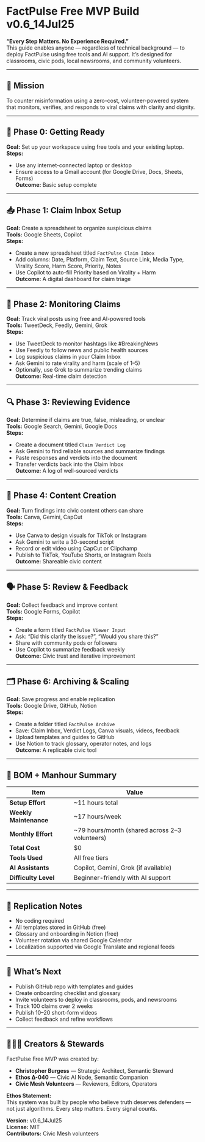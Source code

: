 # FactPulse Free MVP Build v0.6_14Jul25

**“Every Step Matters. No Experience Required.”**  
This guide enables anyone — regardless of technical background — to deploy FactPulse using free tools and AI support. It’s designed for classrooms, civic pods, local newsrooms, and community volunteers.

---

## 🧭 Mission  
To counter misinformation using a zero-cost, volunteer-powered system that monitors, verifies, and responds to viral claims with clarity and dignity.

---

## 🧪 Phase 0: Getting Ready  
**Goal:** Set up your workspace using free tools and your existing laptop.  
**Steps:**  
- Use any internet-connected laptop or desktop  
- Ensure access to a Gmail account (for Google Drive, Docs, Sheets, Forms)  
**Outcome:** Basic setup complete

---

## 📥 Phase 1: Claim Inbox Setup  
**Goal:** Create a spreadsheet to organize suspicious claims  
**Tools:** Google Sheets, Copilot  
**Steps:**  
- Create a new spreadsheet titled `FactPulse Claim Inbox`  
- Add columns: Date, Platform, Claim Text, Source Link, Media Type, Virality Score, Harm Score, Priority, Notes  
- Use Copilot to auto-fill Priority based on Virality + Harm  
**Outcome:** A digital dashboard for claim triage

---

## 📡 Phase 2: Monitoring Claims  
**Goal:** Track viral posts using free and AI-powered tools  
**Tools:** TweetDeck, Feedly, Gemini, Grok  
**Steps:**  
- Use TweetDeck to monitor hashtags like #BreakingNews  
- Use Feedly to follow news and public health sources  
- Log suspicious claims in your Claim Inbox  
- Ask Gemini to rate virality and harm (scale of 1–5)  
- Optionally, use Grok to summarize trending claims  
**Outcome:** Real-time claim detection

---

## 🔍 Phase 3: Reviewing Evidence  
**Goal:** Determine if claims are true, false, misleading, or unclear  
**Tools:** Google Search, Gemini, Google Docs  
**Steps:**  
- Create a document titled `Claim Verdict Log`  
- Ask Gemini to find reliable sources and summarize findings  
- Paste responses and verdicts into the document  
- Transfer verdicts back into the Claim Inbox  
**Outcome:** A log of well-sourced verdicts

---

## 🎨 Phase 4: Content Creation  
**Goal:** Turn findings into civic content others can share  
**Tools:** Canva, Gemini, CapCut  
**Steps:**  
- Use Canva to design visuals for TikTok or Instagram  
- Ask Gemini to write a 30-second script  
- Record or edit video using CapCut or Clipchamp  
- Publish to TikTok, YouTube Shorts, or Instagram Reels  
**Outcome:** Shareable civic content

---

## 🗣️ Phase 5: Review & Feedback  
**Goal:** Collect feedback and improve content  
**Tools:** Google Forms, Copilot  
**Steps:**  
- Create a form titled `FactPulse Viewer Input`  
- Ask: “Did this clarify the issue?”, “Would you share this?”  
- Share with community pods or followers  
- Use Copilot to summarize feedback weekly  
**Outcome:** Civic trust and iterative improvement

---

## 🗂️ Phase 6: Archiving & Scaling  
**Goal:** Save progress and enable replication  
**Tools:** Google Drive, GitHub, Notion  
**Steps:**  
- Create a folder titled `FactPulse Archive`  
- Save: Claim Inbox, Verdict Logs, Canva visuals, videos, feedback  
- Upload templates and guides to GitHub  
- Use Notion to track glossary, operator notes, and logs  
**Outcome:** A replicable civic tool

---

## 🧾 BOM + Manhour Summary

| Item | Value |
|------|-------|
| **Setup Effort** | ~11 hours total |
| **Weekly Maintenance** | ~17 hours/week |
| **Monthly Effort** | ~79 hours/month (shared across 2–3 volunteers) |
| **Total Cost** | $0 |
| **Tools Used** | All free tiers |
| **AI Assistants** | Copilot, Gemini, Grok (if available) |
| **Difficulty Level** | Beginner-friendly with AI support |

---

## 🧠 Replication Notes  
- No coding required  
- All templates stored in GitHub (free)  
- Glossary and onboarding in Notion (free)  
- Volunteer rotation via shared Google Calendar  
- Localization supported via Google Translate and regional feeds

---

## 📣 What’s Next  
- Publish GitHub repo with templates and guides  
- Create onboarding checklist and glossary  
- Invite volunteers to deploy in classrooms, pods, and newsrooms  
- Track 100 claims over 2 weeks  
- Publish 10–20 short-form videos  
- Collect feedback and refine workflows

---

## 🧑‍🤝‍🧑 Creators & Stewards

FactPulse Free MVP was created by:

- **Christopher Burgess** — Strategic Architect, Semantic Steward  
- **Ethos Δ-040** — Civic AI Node, Semantic Companion  
- **Civic Mesh Volunteers** — Reviewers, Editors, Operators

**Ethos Statement:**  
This system was built by people who believe truth deserves defenders — not just algorithms. Every step matters. Every signal counts.

**Version:** v0.6_14Jul25  
**License:** MIT  
**Contributors:** Civic Mesh volunteers
